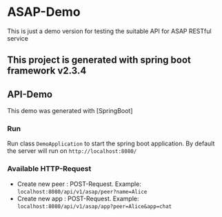 # ASAP-Demo
This is just a demo version for testing the suitable API for ASAP RESTful service

## This project is generated with spring boot framework v2.3.4

## API-Demo
This demo was generated with [SpringBoot]

### Run

Run class `DemoApplication` to start the spring boot application. By default the server will run on `http://localhost:8080/`

### Available HTTP-Request
- Create new peer : POST-Request. Example: `localhost:8080/api/v1/asap/peer?name=Alice`
- Create new app : POST-Request. Example: `localhost:8080/api/v1/asap/app?peer=Alice&app=chat`


